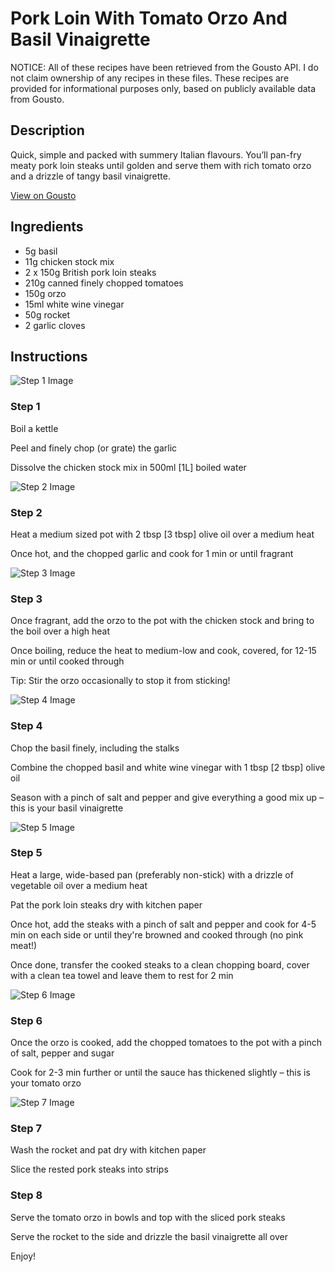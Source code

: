 # Pork Loin With Tomato Orzo And Basil Vinaigrette 

NOTICE: All of these recipes have been retrieved from the Gousto API. I do not claim ownership of any recipes in these files. These recipes are provided for informational purposes only, based on publicly available data from Gousto.

## Description

Quick, simple and packed with summery Italian flavours. You’ll pan-fry meaty pork loin steaks until golden and serve them with rich tomato orzo and a drizzle of tangy basil vinaigrette.

[View on Gousto](https://www.gousto.co.uk/recipes/cookbook/pork-loin-with-tomato-orzo-and-basil-vinaigrette)

## Ingredients

- 5g basil
- 11g chicken stock mix
- 2 x 150g British pork loin steaks
- 210g canned finely chopped tomatoes
- 150g orzo
- 15ml white wine vinegar
- 50g rocket
- 2 garlic cloves

## Instructions

![Step 1 Image](https://production-media.gousto.co.uk/cms/recipe-step-image/step-1-1657548381911-x200.jpg)

### Step 1

Boil a kettle

Peel and finely chop (or grate) the garlic

Dissolve the chicken stock mix in 500ml <span class="text-danger">[1L]</span> boiled water

![Step 2 Image](https://production-media.gousto.co.uk/cms/recipe-step-image/step-2-1657548385626-x200.jpg)

### Step 2

Heat a medium sized pot with 2 tbsp <span class="text-danger">[3 tbsp]</span> olive oil over a medium heat

Once hot, and the chopped garlic and cook for 1 min or until fragrant

![Step 3 Image](https://production-media.gousto.co.uk/cms/recipe-step-image/step-3-1657548389730-x200.jpg)

### Step 3

Once fragrant, add the orzo to the pot with the chicken stock and bring to the boil over a high heat

Once boiling, reduce the heat to medium-low and cook, covered, for 12-15 min or until cooked through

Tip: Stir the orzo occasionally to stop it from sticking!

![Step 4 Image](https://production-media.gousto.co.uk/cms/recipe-step-image/step-4-1657548393861-x200.jpg)

### Step 4

Chop the basil finely, including the stalks

Combine the chopped basil and white wine vinegar with 1 tbsp <span class="text-danger">[2 tbsp]</span> olive oil

Season with a pinch of salt and pepper and give everything a good mix up – this is your basil vinaigrette

![Step 5 Image](https://production-media.gousto.co.uk/cms/recipe-step-image/step-5-1657548398138-x200.jpg)

### Step 5

Heat a large, wide-based pan (preferably non-stick) with a drizzle of vegetable oil over a medium heat

Pat the pork loin steaks dry with kitchen paper

Once hot, add the steaks with a pinch of salt and pepper and cook for 4-5 min on each side or until they're browned and cooked through (no pink meat!)

Once done, transfer the cooked steaks to a clean chopping board, cover with a clean tea towel and leave them to rest for 2 min

![Step 6 Image](https://production-media.gousto.co.uk/cms/recipe-step-image/step-6-1657548403043-x200.jpg)

### Step 6

Once the orzo is cooked, add the chopped tomatoes to the pot with a pinch of salt, pepper and sugar

Cook for 2-3 min further or until the sauce has thickened slightly – this is your tomato orzo

![Step 7 Image](https://production-media.gousto.co.uk/cms/recipe-step-image/step-7-1657548406732-x200.jpg)

### Step 7

Wash the rocket and pat dry with kitchen paper

Slice the rested pork steaks into strips

### Step 8

Serve the tomato orzo in bowls and top with the sliced pork steaks

Serve the rocket to the side and drizzle the basil vinaigrette all over

Enjoy!

